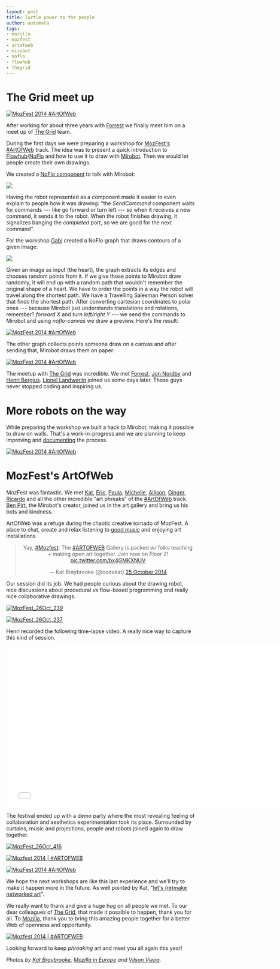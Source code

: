 ```yaml
--- 
layout: post
title: Turtle power to the people
author: automata
tags: 
- mozilla
- mozfest
- artofweb
- mirobot
- noflo
- flowhub
- thegrid
---
```


The Grid meet up
===

<a href="https://www.flickr.com/photos/auto_mata/15065111643" title="MozFest 2014 #ArtOfWeb by Vilson Vieira, on Flickr"><img src="https://farm8.staticflickr.com/7552/15065111643_46ca051fa5_c.jpg" style="max-width: 100%;" alt="MozFest 2014 #ArtOfWeb"></a>

After working for about three years with [Forrest](http://twitter.com/forresto) we finally meet him on a meet up of [The Grid](http://thegrid.io) team.

During the first days we were preparing a workshop for [MozFest's #ArtOfWeb](http://mozfestartoftheweb.tumblr.com/) track. The idea was to present a quick introduction to [Flowhub](http://flowhub.io)/[NoFlo](http://noflojs.org) and how to use it to draw with [Mirobot](http://mirobot.io). Then we would let people create their own drawings. 

We created a [NoFlo component](http://github.com/noflo/noflo-mirobot) to talk with Mirobot:

<img src="http://i.imgur.com/mPaTFEJ.png" style="max-width: 100%" />

Having the robot represented as a component made it easier to even explain to people how it was drawing: "the *SendCommand* component waits for commands --- like go forward or turn left --- so when it receives a new command, it sends it to the robot. When the robot finishes drawing, it signalizes banging the *completed* port, so we are good for the next command".

For the workshop [Gabi](http://gabithu.me) created a NoFlo graph that draws contours of a given image:

<img src="http://i.imgur.com/F7C5adG.png" style="max-width: 100%" />

Given an image as input (the heart), the graph extracts its edges and chooses random points from it. If we give those points to Mirobot draw randomly, it will end up with a random path that wouldn't remember the original shape of a heart. We have to order the points in a way the robot will travel along the shortest path. We have a Travelling Salesman Person solver that finds the shortest path. After converting cartesian coordinates to polar ones --- because Mirobot just understands translations and rotations, remember? *forward X* and *turn left/right Y* --- we send the commands to Mirobot and using *noflo-canvas* we draw a preview. Here's the result:

<a href="https://www.flickr.com/photos/auto_mata/15686069502" title="MozFest 2014 #ArtOfWeb by Vilson Vieira, on Flickr"><img src="https://farm8.staticflickr.com/7581/15686069502_b1ba2ffe39_c.jpg" style="max-width: 100%;" alt="MozFest 2014 #ArtOfWeb"></a>

The other graph collects points someone draw on a canvas and after sending that, Mirobot draws them on paper:

<a href="https://www.flickr.com/photos/auto_mata/15065111643" title="MozFest 2014 #ArtOfWeb by Vilson Vieira, on Flickr"><img src="https://farm8.staticflickr.com/7552/15065111643_46ca051fa5_c.jpg" style="max-width: 100%;" alt="MozFest 2014 #ArtOfWeb"></a>

The meetup with [The Grid](http://thegrid.io) was incredible. We met [Forrest](http://twitter.com/forresto), [Jon Nordby](http://twitter.com/jononor) and [Henri Bergius](http://twitter.com/bergie). [Lionel Landwerlin](http://twitter.com/llandwerlin) joined us some days later. Those guys never stopped coding and inspiring us.

More robots on the way
===

While preparing the workshop we built a hack to Mirobot, making it possible to draw on walls. That's a work-in-progress and we are planning to keep improving and [documenting](http://automata.cc/drawbot) the process.

<a href="https://www.flickr.com/photos/auto_mata/15374301527" title="_MG_0062 by Vilson Vieira, on Flickr"><img src="https://farm6.staticflickr.com/5612/15374301527_724a160dc5_c.jpg" style="max-width: 100%;" alt="MozFest 2014 #ArtOfWeb"></a>

MozFest's ArtOfWeb
===

MozFest was fantastic. We met [Kat](http://twitter.com/codekat), [Eric](http://twitter.com/jenelson), [Paula](http://twitter.com/archiville), [Michelle](http://twitter.com/mishymishyme), [Allison](http://twitter.com/alliself), [Ginger](http://twitter.com/ossington), [Ricardo](http://twitter.com/rlaf) and all the other incredible "art phreaks" of the [#ArtOfWeb](mozfestartoftheweb.tumblr.com) track. [Ben Pirt](http://twitter.com/bjpirt), the Mirobot's creator, joined us in the art gallery and bring us his bots and kindness.

ArtOfWeb was a refuge during the chaotic creative tornado of MozFest. A place to chat, create and relax listening to [good music](http://soundcloud.com/alahaus/sets/mozfestartgallerymixl2) and enjoying art installations.

<center>
<blockquote class="twitter-tweet"><p>Yay, <a href="https://twitter.com/hashtag/Mozfest?src=hash">#Mozfest</a>: The <a href="https://twitter.com/hashtag/ARTOFWEB?src=hash">#ARTOFWEB</a> Gallery is packed w/ folks teaching + making open art together. Join now on Floor 2! <a href="http://t.co/bx4GMKXNUV">pic.twitter.com/bx4GMKXNUV</a></p>&mdash; Kat Braybrooke (@codekat) <a href="https://twitter.com/codekat/status/525971411924684800">25 October 2014</a></blockquote>
</center>

Our session did its job. We had people curious about the drawing robot, nice discussions about procedural *vs* flow-based programming and really nice collaborative drawings. 

<a href="https://www.flickr.com/photos/mozillaeu/15448050247" title="MozFest_26Oct_239 by Mozilla in Europe, on Flickr"><img src="https://farm6.staticflickr.com/5605/15448050247_b2c8149680_c.jpg" style="max-width: 100%;" alt="MozFest_26Oct_239"></a>

<a href="https://www.flickr.com/photos/mozillaeu/15634034695" title="MozFest_26Oct_237 by Mozilla in Europe, on Flickr"><img src="https://farm6.staticflickr.com/5597/15634034695_c70d960bc4_c.jpg" style="max-width: 100%;" alt="MozFest_26Oct_237"></a>

Henri recorded the following time-lapse video. A really nice way to capture this kind of session.

<iframe width="752" height="430" src="//www.youtube.com/embed/IMShMTn8yEU?rel=0&amp;showinfo=0" frameborder="0" allowfullscreen></iframe>

The festival ended up with a demo party where the most revealing feeling of collaboration and aesthetics experimentation took its place. Surrounded by curtains, music and projections, people and robots joined again to draw together.

<a href="https://www.flickr.com/photos/mozillaeu/15450606739" title="MozFest_26Oct_416 by Mozilla in Europe, on Flickr"><img src="https://farm6.staticflickr.com/5616/15450606739_d003e4175d_c.jpg" style="max-width: 100%;" alt="MozFest_26Oct_416"></a>

<a href="https://www.flickr.com/photos/neon_lobster/15481753580" title="Mozfest 2014 | #ARTOFWEB by Kat B, on Flickr"><img src="https://farm9.staticflickr.com/8267/15481753580_6b4a1b8612_c.jpg" style="max-width: 100%;" alt="Mozfest 2014 | #ARTOFWEB"></a>

<a href="https://www.flickr.com/photos/auto_mata/15474409768" title="MozFest 2014 #ArtOfWeb by Vilson Vieira, on Flickr"><img src="https://farm8.staticflickr.com/7547/15474409768_f2909fc342_c.jpg" style="max-width: 100%;" alt="MozFest 2014 #ArtOfWeb"></a>

We hope the next workshops are like this last experience and we'll try to make it happen more in the future. As well pointed by Kat, "[let's (re)make networked art](https://medium.com/@codekat/hello-world-lets-re-make-networked-art-6bb06913ac3a)".

We really want to thank and give a huge hug on all people we met. To our dear colleagues of [The Grid](http://thegrid.io), that made it possible to happen, thank you for all. To [Mozilla](http://mozilla.org), thank you to bring this amazing people together for a better Web of openness and opportunity. 

<a href="https://www.flickr.com/photos/neon_lobster/15480685669" title="Mozfest 2014 | #ARTOFWEB by Kat B, on Flickr"><img src="https://farm8.staticflickr.com/7578/15480685669_e0dac38c14_c.jpg" style="max-width: 100%;" alt="Mozfest 2014 | #ARTOFWEB"></a>

Looking forward to keep *phreaking* art and meet you all again this year!

*Photos by [Kat Braybrooke](https://www.flickr.com/photos/neon_lobster/), [Mozilla in Europe](https://www.flickr.com/photos/mozillaeu/) and [Vilson Vieira](https://www.flickr.com/photos/auto_mata/).*

